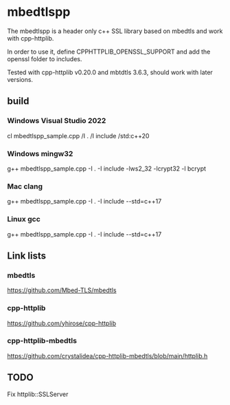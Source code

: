 # mbedtlspp

The mbedtlspp is a header only c++ SSL library based on mbedtls and work with cpp-httplib.

In order to use it, define CPPHTTPLIB_OPENSSL_SUPPORT and add the openssl folder to includes. 

Tested with cpp-httplib v0.20.0 and mbtdtls 3.6.3, should work with later versions.

## build

### Windows Visual Studio 2022

cl mbedtlspp_sample.cpp /I . /I include /std:c++20

### Windows mingw32

g++ mbedtlspp_sample.cpp -I . -I include -lws2_32 -lcrypt32 -l bcrypt

### Mac clang
g++ mbedtlspp_sample.cpp -I . -I include --std=c++17

### Linux gcc
g++ mbedtlspp_sample.cpp -I . -I include --std=c++17

## Link lists

### mbedtls
https://github.com/Mbed-TLS/mbedtls

### cpp-httplib
https://github.com/yhirose/cpp-httplib

### cpp-httplib-mbedtls
https://github.com/crystalidea/cpp-httplib-mbedtls/blob/main/httplib.h

## TODO
Fix httplib::SSLServer

